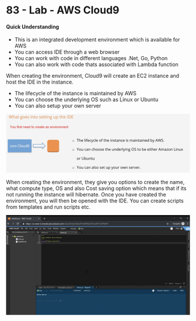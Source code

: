 # 83 - Lab - AWS Cloud9

#### Quick Understanding

* This is an integrated development environment which is available for AWS
* You can access IDE through a web browser
* You can work with code in different languages .Net, Go, Python
* You can also work with code thats associated with Lambda function

When creating the environment, Cloud9 will create an EC2 instance and host the IDE in the instance.

* The lifecycle of the instance is maintained by AWS
* You can choose the underlying OS such as Linux or Ubuntu
* You can also setup your own server

![](../../../.gitbook/assets/image%20%2862%29.png)

When creating the environment, they give you options to create the name, what compute type, OS and also Cost saving option which means that if its not running the instance will hibernate. Once you have created the environment, you will then be opened with the IDE. You can create scripts from templates and run scripts etc. 

![](../../../.gitbook/assets/image%20%2864%29.png)


